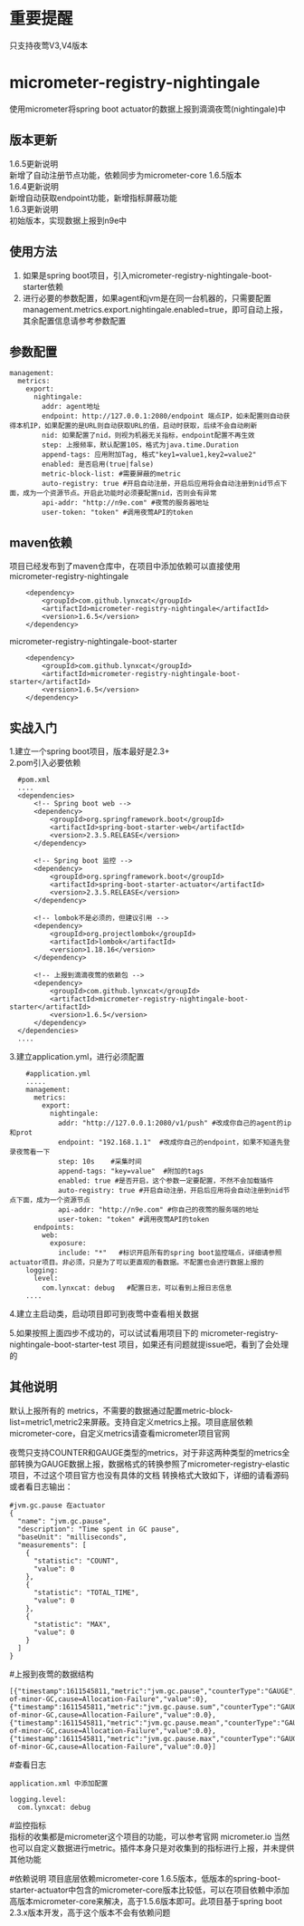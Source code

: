 # 重要提醒  
只支持夜莺V3,V4版本

# micrometer-registry-nightingale  
使用micrometer将spring boot actuator的数据上报到滴滴夜莺(nightingale)中  

## 版本更新
1.6.5更新说明  
新增了自动注册节点功能，依赖同步为micrometer-core 1.6.5版本  
1.6.4更新说明  
新增自动获取endpoint功能，新增指标屏蔽功能  
1.6.3更新说明  
初始版本，实现数据上报到n9e中  

  
  
## 使用方法  
1. 如果是spring boot项目，引入micrometer-registry-nightingale-boot-starter依赖  
2. 进行必要的参数配置，如果agent和jvm是在同一台机器的，只需要配置 management.metrics.export.nightingale.enabled=true，即可自动上报，其余配置信息请参考参数配置  

   
## 参数配置   
```
management:   
  metrics:   
    export:  
      nightingale:  
        addr: agent地址  
        endpoint: http://127.0.0.1:2080/endpoint 端点IP，如未配置则自动获得本机IP，如果配置的是URL则自动获取URL的值，启动时获取，后续不会自动刷新
        nid: 如果配置了nid，则视为机器无关指标，endpoint配置不再生效
        step: 上报频率，默认配置10S，格式为java.time.Duration
        append-tags: 应用附加Tag, 格式"key1=value1,key2=value2"  
        enabled: 是否启用(true|false)  
        metric-block-list: #需要屏蔽的metric
        auto-registry: true #开启自动注册，开启后应用将会自动注册到nid节点下面，成为一个资源节点。开启此功能时必须要配置nid，否则会有异常
        api-addr: "http://n9e.com" #夜莺的服务器地址
        user-token: "token" #调用夜莺API的token
``` 
  
## maven依赖
项目已经发布到了maven仓库中，在项目中添加依赖可以直接使用   
micrometer-registry-nightingale   
```
    <dependency>
        <groupId>com.github.lynxcat</groupId>
        <artifactId>micrometer-registry-nightingale</artifactId>
        <version>1.6.5</version>
    </dependency>
```
   
micrometer-registry-nightingale-boot-starter  
```
    <dependency>
        <groupId>com.github.lynxcat</groupId>
        <artifactId>micrometer-registry-nightingale-boot-starter</artifactId>
        <version>1.6.5</version>
    </dependency>
```

## 实战入门  
1.建立一个spring boot项目，版本最好是2.3+  
2.pom引入必要依赖  
  ```
    #pom.xml
    ....
    <dependencies>
        <!-- Spring boot web -->
        <dependency>
            <groupId>org.springframework.boot</groupId>
            <artifactId>spring-boot-starter-web</artifactId>
            <version>2.3.5.RELEASE</version>
        </dependency>

        <!-- Spring boot 监控 -->
        <dependency>
            <groupId>org.springframework.boot</groupId>
            <artifactId>spring-boot-starter-actuator</artifactId>
            <version>2.3.5.RELEASE</version>
        </dependency>

        <!-- lombok不是必须的，但建议引用 -->
        <dependency>
            <groupId>org.projectlombok</groupId>
            <artifactId>lombok</artifactId>
            <version>1.18.16</version>
        </dependency>

        <!-- 上报到滴滴夜莺的依赖包 -->
        <dependency>
            <groupId>com.github.lynxcat</groupId>
            <artifactId>micrometer-registry-nightingale-boot-starter</artifactId>
            <version>1.6.5</version>
        </dependency>
    </dependencies>
    ....
  ```
3.建立application.yml，进行必须配置
```
    #application.yml
    .....
    management:
      metrics:
        export:
          nightingale:
            addr: "http://127.0.0.1:2080/v1/push" #改成你自己的agent的ip和prot
            endpoint: "192.168.1.1"  #改成你自己的endpoint，如果不知道先登录夜莺看一下
            step: 10s    #采集时间
            append-tags: "key=value"  #附加的tags
            enabled: true #是否开启，这个参数一定要配置，不然不会加载插件
            auto-registry: true #开启自动注册，开启后应用将会自动注册到nid节点下面，成为一个资源节点
            api-addr: "http://n9e.com" #你自己的夜莺的服务端的地址
            user-token: "token" #调用夜莺API的token
      endpoints:
        web:
          exposure:
            include: "*"   #标识开启所有的spring boot监控端点，详细请参照actuator项目。非必须，只是为了可以更直观的看数据。不配置也会进行数据上报的
    logging:
      level:
        com.lynxcat: debug   #配置日志，可以看到上报日志信息
    ....
```
4.建立主启动类，启动项目即可到夜莺中查看相关数据

5.如果按照上面四步不成功的，可以试试看用项目下的 micrometer-registry-nightingale-boot-starter-test 项目，如果还有问题就提issue吧，看到了会处理的

  

## 其他说明  

默认上报所有的 metrics，不需要的数据通过配置metric-block-list=metric1,metric2来屏蔽。支持自定义metrics上报。项目底层依赖micrometer-core，自定义metrics请查看micrometer项目官网  

夜莺只支持COUNTER和GAUGE类型的metrics，对于非这两种类型的metrics全部转换为GAUGE数据上报，数据格式的转换参照了micrometer-registry-elastic项目，不过这个项目官方也没有具体的文档
转换格式大致如下，详细的请看源码或者看日志输出：  
```
#jvm.gc.pause 在actuator
{
  "name": "jvm.gc.pause",
  "description": "Time spent in GC pause",
  "baseUnit": "milliseconds",
  "measurements": [
    {
      "statistic": "COUNT",
      "value": 0
    },
    {
      "statistic": "TOTAL_TIME",
      "value": 0
    },
    {
      "statistic": "MAX",
      "value": 0
    }
  ]
}
```
#上报到夜莺的数据结构  
   
```
[{"timestamp":1611545811,"metric":"jvm.gc.pause","counterType":"GAUGE","step":10,"endpoint":"192.168.230.131","tags":"action=end-of-minor-GC,cause=Allocation-Failure","value":0},
{"timestamp":1611545811,"metric":"jvm.gc.pause.sum","counterType":"GAUGE","step":10,"endpoint":"192.168.230.131","tags":"action=end-of-minor-GC,cause=Allocation-Failure","value":0.0},
{"timestamp":1611545811,"metric":"jvm.gc.pause.mean","counterType":"GAUGE","step":10,"endpoint":"192.168.230.131","tags":"action=end-of-minor-GC,cause=Allocation-Failure","value":0.0},
{"timestamp":1611545811,"metric":"jvm.gc.pause.max","counterType":"GAUGE","step":10,"endpoint":"192.168.230.131","tags":"action=end-of-minor-GC,cause=Allocation-Failure","value":0.0}]
```

#查看日志    
```
application.xml 中添加配置   

logging.level:
  com.lynxcat: debug
```

#监控指标  
指标的收集都是micrometer这个项目的功能，可以参考官网 micrometer.io 当然也可以自定义数据进行metric。插件本身只是对收集到的指标进行上报，并未提供其他功能  

#依赖说明
项目底层依赖micrometer-core 1.6.5版本，低版本的spring-boot-starter-actuator中包含的micrometer-core版本比较低，可以在项目依赖中添加高版本micrometer-core来解决，高于1.5.6版本即可。此项目基于spring boot 2.3.x版本开发，高于这个版本不会有依赖问题

